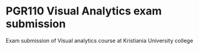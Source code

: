 # PGR110 Visual Analytics exam submission
 Exam submission of Visual analytics course at Kristiania University college
